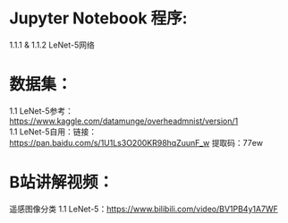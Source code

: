 # Jupyter Notebook 程序:  
1.1.1 & 1.1.2 LeNet-5网络  

# 数据集：  
1.1 LeNet-5参考：https://www.kaggle.com/datamunge/overheadmnist/version/1  
1.1 LeNet-5自用：链接：https://pan.baidu.com/s/1U1Ls3O200KR98hqZuunF_w  提取码：77ew  
 
# B站讲解视频：  
遥感图像分类 1.1 LeNet-5：https://www.bilibili.com/video/BV1PB4y1A7WF  


